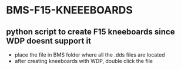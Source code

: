 # BMS-F15-KNEEEBOARDS
python script to create F15 kneeboards since WDP doesnt support it
---
- place the file in BMS folder where all the .dds files are located
- after creating kneeboards with WDP, double click the file
